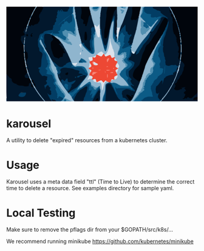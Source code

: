 ![bespoked](logo.png)

# karousel

A utility to delete "expired" resources from a kubernetes cluster.

# Usage

Karousel uses a meta data field "ttl" (Time to Live) to determine the correct time to delete a resource.  See examples directory for sample yaml. 

# Local Testing

Make sure to remove the pflags dir from your $GOPATH/src/k8s/...

We recommend running minikube https://github.com/kubernetes/minikube


